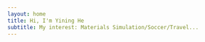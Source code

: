 ```yaml
---
layout: home
title: Hi, I'm Yining He
subtitle: My interest: Materials Simulation/Soccer/Travel...
---
```


